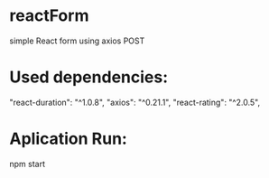 # reactForm
simple React form using axios POST

# Used dependencies:
"react-duration": "^1.0.8",
"axios": "^0.21.1",
"react-rating": "^2.0.5",

# Aplication Run:
npm start
